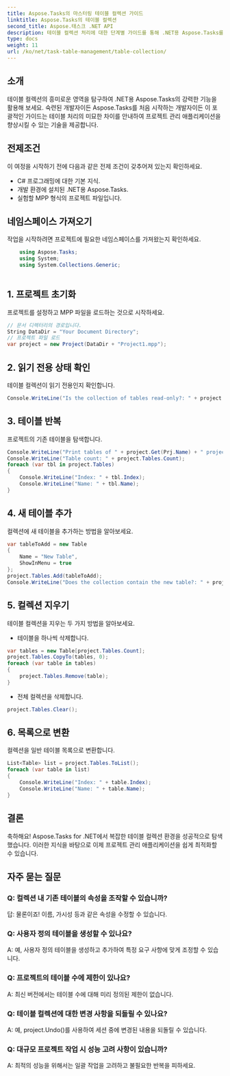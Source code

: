 ```yaml
---
title: Aspose.Tasks의 마스터링 테이블 컬렉션 가이드
linktitle: Aspose.Tasks의 테이블 컬렉션
second_title: Aspose.태스크 .NET API
description: 테이블 컬렉션 처리에 대한 단계별 가이드를 통해 .NET용 Aspose.Tasks를 마스터하세요. 프로젝트 관리 애플리케이션을 손쉽게 향상하세요. 지금 다운로드하세요!
type: docs
weight: 11
url: /ko/net/task-table-management/table-collection/
---
```

## 소개
테이블 컬렉션의 흥미로운 영역을 탐구하여 .NET용 Aspose.Tasks의 강력한 기능을 활용해 보세요. 숙련된 개발자이든 Aspose.Tasks를 처음 시작하는 개발자이든 이 포괄적인 가이드는 테이블 처리의 미묘한 차이를 안내하여 프로젝트 관리 애플리케이션을 향상시킬 수 있는 기술을 제공합니다.
## 전제조건
이 여정을 시작하기 전에 다음과 같은 전제 조건이 갖추어져 있는지 확인하세요.
- C# 프로그래밍에 대한 기본 지식.
- 개발 환경에 설치된 .NET용 Aspose.Tasks.
- 실험할 MPP 형식의 프로젝트 파일입니다.
## 네임스페이스 가져오기
작업을 시작하려면 프로젝트에 필요한 네임스페이스를 가져왔는지 확인하세요.
```csharp
    using Aspose.Tasks;
    using System;
    using System.Collections.Generic;
    
```
## 1. 프로젝트 초기화
프로젝트를 설정하고 MPP 파일을 로드하는 것으로 시작하세요.
```csharp
// 문서 디렉터리의 경로입니다.
String DataDir = "Your Document Directory";
// 프로젝트 파일 로드
var project = new Project(DataDir + "Project1.mpp");
```
## 2. 읽기 전용 상태 확인
테이블 컬렉션이 읽기 전용인지 확인합니다.
```csharp
Console.WriteLine("Is the collection of tables read-only?: " + project.Tables.IsReadOnly);
```
## 3. 테이블 반복
프로젝트의 기존 테이블을 탐색합니다.
```csharp
Console.WriteLine("Print tables of " + project.Get(Prj.Name) + " project.");
Console.WriteLine("Table count: " + project.Tables.Count);
foreach (var tbl in project.Tables)
{
    Console.WriteLine("Index: " + tbl.Index);
    Console.WriteLine("Name: " + tbl.Name);
}
```
## 4. 새 테이블 추가
컬렉션에 새 테이블을 추가하는 방법을 알아보세요.
```csharp
var tableToAdd = new Table
{
    Name = "New Table",
    ShowInMenu = true
};
project.Tables.Add(tableToAdd);
Console.WriteLine("Does the collection contain the new table?: " + project.Tables.Contains(tableToAdd));
```
## 5. 컬렉션 지우기
테이블 컬렉션을 지우는 두 가지 방법을 알아보세요.
- 테이블을 하나씩 삭제합니다.
```csharp
var tables = new Table[project.Tables.Count];
project.Tables.CopyTo(tables, 0);
foreach (var table in tables)
{
    project.Tables.Remove(table);
}
```
- 전체 컬렉션을 삭제합니다.
```csharp
project.Tables.Clear();
```
## 6. 목록으로 변환
컬렉션을 일반 테이블 목록으로 변환합니다.
```csharp
List<Table> list = project.Tables.ToList();
foreach (var table in list)
{
    Console.WriteLine("Index: " + table.Index);
    Console.WriteLine("Name: " + table.Name);
}
```
## 결론
축하해요! Aspose.Tasks for .NET에서 복잡한 테이블 컬렉션 환경을 성공적으로 탐색했습니다. 이러한 지식을 바탕으로 이제 프로젝트 관리 애플리케이션을 쉽게 최적화할 수 있습니다.
## 자주 묻는 질문
### Q: 컬렉션 내 기존 테이블의 속성을 조작할 수 있습니까?
답: 물론이죠! 이름, 가시성 등과 같은 속성을 수정할 수 있습니다.
### Q: 사용자 정의 테이블을 생성할 수 있나요?
A: 예, 사용자 정의 테이블을 생성하고 추가하여 특정 요구 사항에 맞게 조정할 수 있습니다.
### Q: 프로젝트의 테이블 수에 제한이 있나요?
A: 최신 버전에서는 테이블 수에 대해 미리 정의된 제한이 없습니다.
### Q: 테이블 컬렉션에 대한 변경 사항을 되돌릴 수 있나요?
A: 예, project.Undo()를 사용하여 세션 중에 변경된 내용을 되돌릴 수 있습니다.
### Q: 대규모 프로젝트 작업 시 성능 고려 사항이 있습니까?
A: 최적의 성능을 위해서는 일괄 작업을 고려하고 불필요한 반복을 피하세요.
